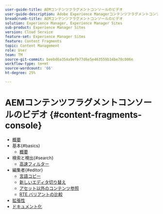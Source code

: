 ```yaml
---
user-guide-title: AEMコンテンツフラグメントコンソールのビデオ
user-guide-description: Adobe Experience Managerコンテンツフラグメントコンソールのビデオのコレクションです。
breadcrumb-title: AEMコンテンツフラグメントコンソールのビデオ
solution: Experience Manager, Experience Manager Sites
sub-product: Experience Manager Sites
version: Cloud Service
feature-set: Experience Manager Sites
feature: Content Fragments
topic: Content Management
role: User
team: TM
source-git-commit: beebd6a354a9efb77d6e5e463559b34be78c006e
workflow-type: tm+mt
source-wordcount: '66'
ht-degree: 25%

---
```



# AEMコンテンツフラグメントコンソールのビデオ {#content-fragments-console}

+ [概要](overview.md)
+ 基本{#basics}
   + [概要](./basics/content-fragments-console.md)
+ 検索と検出{#search}
   + [高速フィルター](search/fast-filtering.md)
+ 編集者{#editor}
   + [言語コピー](editor/language-copies.md)
   + [新しいエディタ切り替え](editor/new-editor-toggle.md)
   + [アセット以外のコンテンツ参照](editor/non-asset-content-references.md)
   + [RTE バリアントの比較](editor/rte-variant-compare.md)
+ [拡張性](https://experienceleague.adobe.com/docs/experience-manager-learn/cloud-service/developing/extensibility/content-fragments/overview.html)
+ [ドキュメント化](https://experienceleague.adobe.com/docs/experience-manager-cloud-service/content/sites/administering/content-fragments/content-fragments-console.html?lang=ja)
